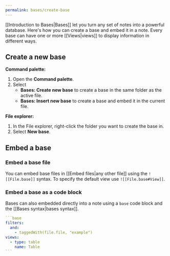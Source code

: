 ```yaml
---
permalink: bases/create-base
---
```

[[Introduction to Bases|Bases]] let you turn any set of notes into a powerful database. Here's how you can create a base and embed it in a note. Every base can have one or more [[Views|views]] to display information in different ways.

## Create a new base

**Command palette:**

1. Open the **Command palette**.
2. Select
	- **Bases: Create new base** to create a base in the same folder as the active file.
	- **Bases: Insert new base** to create a base and embed it in the current file.

**File explorer:**

1. In the File explorer, right-click the folder you want to create the base in.
2. Select **New base**.

## Embed a base

### Embed a base file

You can embed base files in [[Embed files|any other file]] using the `![[File.base]]` syntax. To specify the default view use `![[File.base#View]]`.

### Embed a base as a code block

Bases can also embedded directly into a note using a `base` code block and the [[Bases syntax|bases syntax]]. 

~~~yaml
```base
filters:
  and:
    - taggedWith(file.file, "example")
views:
  - type: table
    name: Table
```
~~~


